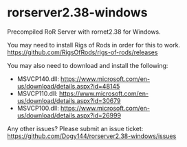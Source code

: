 # rorserver2.38-windows
Precompiled RoR Server with rornet2.38 for Windows.

You may need to install Rigs of Rods in order for this to work.
https://github.com/RigsOfRods/rigs-of-rods/releases

You may also need to download and install the following:
* MSVCP140.dll: https://www.microsoft.com/en-us/download/details.aspx?id=48145
* MSVCP110.dll: https://www.microsoft.com/en-us/download/details.aspx?id=30679
* MSVCP100.dll: https://www.microsoft.com/en-us/download/details.aspx?id=26999

Any other issues? Please submit an issue ticket:
https://github.com/Dogy144/rorserver2.38-windows/issues
